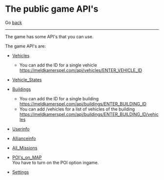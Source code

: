 # The public game API's

 Go [back](https://piet2001.github.io/MKS_SCRIPT_TOOLS)

----

The game has some API's that you can use.  

The game API's are:

- [Vehicles](https://meldkamerspel.com/api/vehicles)  
  - You can add the ID for a single vehicle <https://meldkamerspel.com/api/vehicles/ENTER_VEHICLE_ID>

- [Vehicle_States](https://meldkamerspel.com/api/vehicle_states)

- [Buildings](https://meldkamerspel.com/api/buildings)  
  - You can add the ID for a single building <https://meldkamerspel.com/api/buildings/ENTER_BUILDING_ID>  
  - You can add /vehicles for a list of vehicles of the building <https://meldkamerspel.com/api/buildings/ENTER_BUILDING_ID/vehicles>

- [Userinfo](https://meldkamerspel.com/api/credits)

- [Allianceinfo](https://meldkamerspel.com/api/allianceinfo)

- [All_Missions](https://meldkamerspel.com/einsaetze.json)

- [POI's_on_MAP](https://www.meldkamerspel.com/mission_positions)  
You have to turn on the POI option ingame.

- [Settings](https://www.meldkamerspel.com/api/settings)
